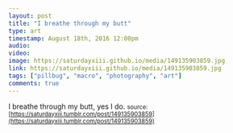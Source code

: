 ```yaml
---
layout: post
title: "I breathe through my butt"
type: art
timestamp: August 18th, 2016 12:00pm
audio: 
video: 
image: https://saturdayxiii.github.io/media/149135903859.jpg
link: https://saturdayxiii.github.io/media/149135903859.jpg
tags: ["pillbug", "macro", "photography", "art"]
comments: true
---
```

I breathe through my butt, yes I do.
<small>source: [https://saturdayxiii.tumblr.com/post/149135903859](https://saturdayxiii.tumblr.com/post/149135903859)</small>